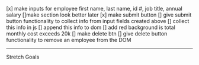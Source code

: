 [x] make inputs for employee first name, last name, id #, job title, annual salary
    []make section look better later
[x] make submit button
[] give submit button functionality to collect info from input fields created above
[] collect this info in js
[] append this info to dom
[] add red background is total monthly cost exceeds 20k
[] make delete btn
[] give delete button functionality to remove an employee from the DOM

----------------------------------------------------------------------------------
Stretch Goals
